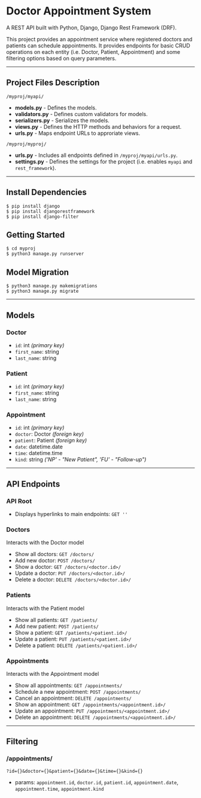# Doctor Appointment System
A REST API built with Python, Django, Django Rest Framework (DRF).<br />

This project provides an appointment service where registered doctors and patients can schedule appointments. It provides endpoints for basic CRUD operations on each entity (i.e. Doctor, Patient, Appointment) and some filtering options based on query parameters.

---

## Project Files Description
`/myproj/myapi/`
* **models.py** - Defines the models.
* **validators.py** - Defines custom validators for models.
* **serializers.py** - Serializes the models.
* **views.py** - Defines the HTTP methods and behaviors for a request.
* **urls.py** - Maps endpoint URLs to approriate views.

`/myproj/myproj/`
* **urls.py** - Includes all endpoints defined in `/myproj/myapi/urls.py`.
* **settings.py** - Defines the settings for the project (i.e. enables `myapi` and `rest_framework`).

---

## Install Dependencies
```
$ pip install django
$ pip install djangorestframework
$ pip install django-filter
```

## Getting Started
```
$ cd myproj
$ python3 manage.py runserver
```

## Model Migration
```
$ python3 manage.py makemigrations
$ python3 manage.py migrate
```

---

## Models

### Doctor
* `id`: int *(primary key)*
* `first_name`: string
* `last_name`: string

### Patient
* `id`: int *(primary key)*
* `first_name`: string
* `last_name`: string

### Appointment
* `id`: int *(primary key)*
* `doctor`: Doctor *(foreign key)*
* `patient`: Patient *(foreign key)*
* `date`: datetime.date
* `time`: datetime.time
* `kind`: string *('NP' - "New Patient", 'FU' - "Follow-up")*

---

## API Endpoints

### API Root
* Displays hyperlinks to main endpoints: `GET ''`

### Doctors
Interacts with the Doctor model
* Show all doctors: `GET /doctors/`
* Add new doctor: `POST /doctors/`
* Show a doctor: `GET /doctors/<doctor.id>/`
* Update a doctor: `PUT /doctors/<doctor.id>/`
* Delete a doctor: `DELETE /doctors/<doctor.id>/`

### Patients
Interacts with the Patient model
* Show all patients: `GET /patients/`
* Add new patient: `POST /patients/`
* Show a patient: `GET /patients/<patient.id>/`
* Update a patient: `PUT /patients/<patient.id>/`
* Delete a patient: `DELETE /patients/<patient.id>/`

### Appointments
Interacts with the Appointment model
* Show all appointments: `GET /appointments/`
* Schedule a new appointment: `POST /appointments/`
* Cancel an appointment: `DELETE /appointments/`
* Show an appointment: `GET /appointments/<appointment.id>/`
* Update an appointment: `PUT /appointments/<appointment.id>/`
* Delete an appointment: `DELETE /appointments/<appointment.id>/`

---

## Filtering

### /appointments/
`?id={}&doctor={}&patient={}&date={}&time={}&kind={}`
* params: `appointment.id`, `doctor.id`, `patient.id`, `appointment.date`, `appointment.time`, `appointment.kind`